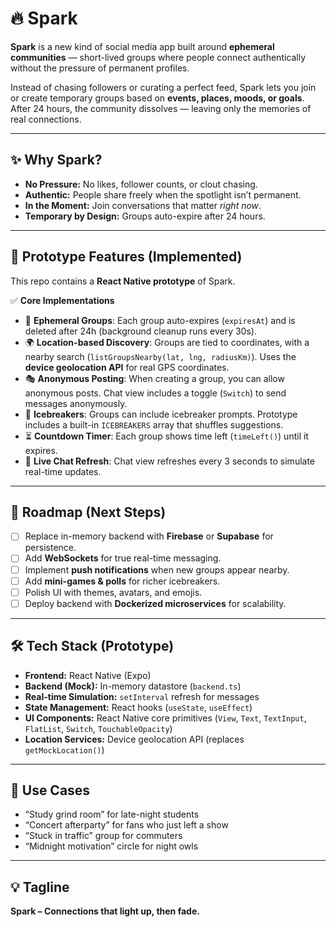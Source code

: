 # 🔥 Spark

**Spark** is a new kind of social media app built around **ephemeral communities** — short-lived groups where people connect authentically without the pressure of permanent profiles.  

Instead of chasing followers or curating a perfect feed, Spark lets you join or create temporary groups based on **events, places, moods, or goals**. After 24 hours, the community dissolves — leaving only the memories of real connections.

---

## ✨ Why Spark?
- **No Pressure:** No likes, follower counts, or clout chasing.  
- **Authentic:** People share freely when the spotlight isn’t permanent.  
- **In the Moment:** Join conversations that matter *right now*.  
- **Temporary by Design:** Groups auto-expire after 24 hours.  

---

## 🚀 Prototype Features (Implemented)
This repo contains a **React Native prototype** of Spark.  

✅ **Core Implementations**  
- 🔑 **Ephemeral Groups**: Each group auto-expires (`expiresAt`) and is deleted after 24h (background cleanup runs every 30s).  
- 🌍 **Location-based Discovery**: Groups are tied to coordinates, with a nearby search (`listGroupsNearby(lat, lng, radiusKm)`). Uses the **device geolocation API** for real GPS coordinates.  
- 🎭 **Anonymous Posting**: When creating a group, you can allow anonymous posts. Chat view includes a toggle (`Switch`) to send messages anonymously.  
- 🧩 **Icebreakers**: Groups can include icebreaker prompts. Prototype includes a built-in `ICEBREAKERS` array that shuffles suggestions.  
- ⏳ **Countdown Timer**: Each group shows time left (`timeLeft()`) until it expires.  
- 📡 **Live Chat Refresh**: Chat view refreshes every 3 seconds to simulate real-time updates.  

---

## 🧭 Roadmap (Next Steps)
- [ ] Replace in-memory backend with **Firebase** or **Supabase** for persistence.  
- [ ] Add **WebSockets** for true real-time messaging.  
- [ ] Implement **push notifications** when new groups appear nearby.  
- [ ] Add **mini-games & polls** for richer icebreakers.  
- [ ] Polish UI with themes, avatars, and emojis.  
- [ ] Deploy backend with **Dockerized microservices** for scalability.  

---

## 🛠️ Tech Stack (Prototype)
- **Frontend:** React Native (Expo)  
- **Backend (Mock):** In-memory datastore (`backend.ts`)  
- **Real-time Simulation:** `setInterval` refresh for messages  
- **State Management:** React hooks (`useState`, `useEffect`)  
- **UI Components:** React Native core primitives (`View`, `Text`, `TextInput`, `FlatList`, `Switch`, `TouchableOpacity`)  
- **Location Services:** Device geolocation API (replaces `getMockLocation()`)  

---

## 🎯 Use Cases
- “Study grind room” for late-night students  
- “Concert afterparty” for fans who just left a show  
- “Stuck in traffic” group for commuters  
- “Midnight motivation” circle for night owls  

---

## 💡 Tagline
**Spark – Connections that light up, then fade.**